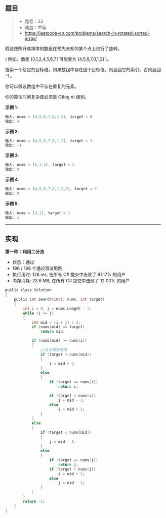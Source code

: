 ## 题目

> - 题号：33
> - 难度：中等
> - https://leetcode-cn.com/problems/search-in-rotated-sorted-array/

假设按照升序排序的数组在预先未知的某个点上进行了旋转。

( 例如，数组 [0,1,2,4,5,6,7] 可能变为 [4,5,6,7,0,1,2] )。

搜索一个给定的目标值，如果数组中存在这个目标值，则返回它的索引，否则返回 -1 。

你可以假设数组中不存在重复的元素。

你的算法时间复杂度必须是 O(log n) 级别。

<b>示例 1</b>:
```c
输入: nums = [4,5,6,7,0,1,2], target = 0
输出: 4
```

<b>示例 2</b>:
```c
输入: nums = [4,5,6,7,0,1,2], target = 3
输出: -1
```

<b>示例 3</b>:
```c
输入: nums = [5,1,3], target = 5
输出: 0
```

<b>示例 4</b>:
```c
输入: nums = [4,5,6,7,8,1,2,3], target = 8
输出: 0
```

<b>示例 5</b>:
```c
输入: nums = [3,1], target = 1
输出: 1
```






---
## 实现

**第一种：利用二分法**

- 状态：通过
- 196 / 196 个通过测试用例
- 执行用时: 128 ms, 在所有 C# 提交中击败了 97.17% 的用户
- 内存消耗: 23.8 MB, 在所有 C# 提交中击败了 12.00% 的用户

```c
public class Solution 
{
    public int Search(int[] nums, int target) 
    {
        int i = 0, j = nums.Length - 1;
        while (i <= j)
        {
            int mid = (i + j) / 2;
            if (nums[mid] == target)
                return mid;

            if (nums[mid] >= nums[i])
            {
                //左半部分有序
                if (target > nums[mid])
                {
                    i = mid + 1;
                }
                else
                {
                    if (target == nums[i])
                        return i;

                    if (target > nums[i])
                        j = mid - 1;
                    else
                        i = mid + 1;
                }
            }
            else
            {
                if (target < nums[mid])
                {
                    j = mid - 1;
                }
                else
                {
                    if (target == nums[j])
                        return j;
                    if (target < nums[j])
                        i = mid + 1;
                    else
                        j = mid - 1;
                }
            }
        }
        return -1;        
    }
}
```

